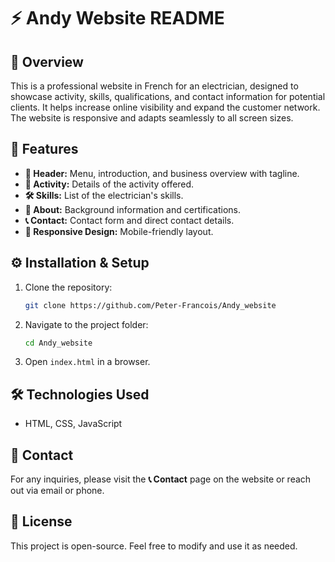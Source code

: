 # ⚡ Andy Website README

## 📝 Overview

This is a professional website in French for an electrician, designed to showcase activity, skills, qualifications, and contact information for potential clients. It helps increase online visibility and expand the customer network. The website is responsive and adapts seamlessly to all screen sizes.

## 🚀 Features

- **📌 Header:** Menu, introduction, and business overview with tagline.
- **🔧 Activity:** Details of the activity offered.
- **🛠 Skills:** List of the electrician's skills.
- **📖 About:** Background information and certifications.
- **📞 Contact:** Contact form and direct contact details.
- **📱 Responsive Design:** Mobile-friendly layout.

## ⚙️ Installation & Setup

1. Clone the repository:
   ```bash
   git clone https://github.com/Peter-Francois/Andy_website
   ```
2. Navigate to the project folder:
   ```bash
   cd Andy_website

   ```
3. Open `index.html` in a browser.

## 🛠 Technologies Used

- HTML, CSS, JavaScript

## 📩 Contact

For any inquiries, please visit the **📞 Contact** page on the website or reach out via email or phone.

## 📜 License

This project is open-source. Feel free to modify and use it as needed.



